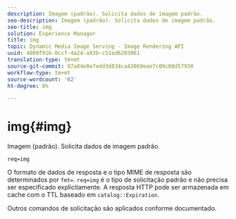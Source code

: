 ```yaml
---
description: Imagem (padrão). Solicita dados de imagem padrão.
seo-description: Imagem (padrão). Solicita dados de imagem padrão.
seo-title: img
solution: Experience Manager
title: img
topic: Dynamic Media Image Serving - Image Rendering API
uuid: 4809f916-0ccf-4a24-a93b-c51ed6203061
translation-type: tm+mt
source-git-commit: 97a84e8e7edd3d834ca42069eae7c09c00d57938
workflow-type: tm+mt
source-wordcount: '62'
ht-degree: 0%

---
```



# img{#img}

Imagem (padrão). Solicita dados de imagem padrão.

`req=img`

O formato de dados de resposta e o tipo MIME de resposta são determinados por `fmt=`. `req=img` é o tipo de solicitação padrão e não precisa ser especificado explicitamente. A resposta HTTP pode ser armazenada em cache com o TTL baseado em `catalog::Expiration`.

Outros comandos de solicitação são aplicados conforme documentado.
